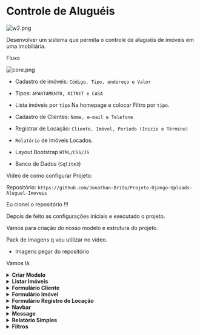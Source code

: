 # Controle de Aluguéis

![w2.png](https://github.com/Jonathan-Brito/Projeto-Django-Uploads-Aluguel-Imoveis)

Desenvolver um sistema que permita o controle de aluguéis de imóveis em uma imobiliária.

Fluxo

![core.png](https://github.com/Jonathan-Brito/Projeto-Django-Uploads-Aluguel-Imoveis)

- Cadastro de imóveis:  `Código, Tipo, endereço e Valor`

- Tipos: `APARTAMENTO, KITNET e CASA`

- Lista imóveis por `tipo` Na homepage e colocar Filtro por `tipo`. 

- Cadastro de Clientes: `Nome, e-mail e Telefone`

- Registrar de Locação: `Cliente, Imóvel, Período (Inicio e Término)`

- `Relatório` de Imóveis Locados.

- Layout Bootstrap `HTML/CSS/JS`

- Banco de Dados (`Sqlite3`)
  

Vídeo de como configurar Projeto: 

Repositório: `https://github.com/Jonathan-Brito/Projeto-Django-Uploads-Aluguel-Imoveis`

Eu clonei o repositório !!! 

Depois de feito as configurações iniciais e executado o projeto. 

Vamos para criação do nosso modelo e estrutura do projeto.

Pack de imagens q vou utilizar no vídeo.

- Imagens pegar do repositório

Vamos lá.
 
<details><summary><b>Criar Modelo</b></summary>

- **Criar Modelo**
    
    myapp/models.py

    -- Cadastro  de Clientes

    ```python
    ## Cadastro de Clientes     
    class Client(models.Model):
        name = models.CharField(max_length=100)
        email = models.EmailField(max_length=200)
        phone = models.CharField(max_length=15)
        
        def __str__(self):
            return "{} - {}".format(self.name, self.email)
        
        class Meta:
            verbose_name = 'Cliente'
            verbose_name_plural = 'Clientes'
            ordering = ['-id']
    ```

    -- Cadastro de Imóveis

    ```python
    ## Opções de Imóveis
    class TypeImmobile(models.TextChoices):
        APARTMENT = 'APARTAMENTO','APARTAMENTO'
        KITNET = 'KITNET','KITNET'
        HOUSE = 'CASA','CASA'

    ## Cadastro de Imóveis
    class Immobile(models.Model):
        code = models.CharField(max_length=100)
        type_item = models.CharField(max_length=100, choices=TypeImmobile.choices)
        address = models.TextField()
        price = models.DecimalField(max_digits=10,decimal_places=2)
        is_locate = models.BooleanField(default=False)
        
        
        def __str__(self):
            return "{} - {}".format(self.code, self.type_item)
        
        class Meta:
            verbose_name = 'Imóvel'
            verbose_name_plural = 'Imóveis'
            ordering = ['-id']
    ```

    ```python
    ## Cadastrar as Imagens do Imóvel
    class ImmobileImage(models.Model):
        image = models.ImageField('Images',upload_to='images')
        immobile = models.ForeignKey(Immobile, related_name='immobile_images', on_delete=models.CASCADE)
        
        def __str__(self):
            return self.immobile.code
    ```

    -- Registrar Locação

    ```python
    ## Registrar Locação
    class RegisterLocation(models.Model):
            immobile = models.ForeignKey(Immobile, on_delete=models.CASCADE, related_name='reg_location')
        client = models.ForeignKey(Client, on_delete=models.CASCADE)
        dt_start = models.DateTimeField('Inicio')
        dt_end = models.DateTimeField('Fim')
        create_at = models.DateField(default=datetime.now, blank=True)
        
        def __str__(self):
            return "{} - {}".format(self.client, self.immobile)
        
        class Meta:
            verbose_name = 'Registrar Locação'
            verbose_name_plural = 'Registrar Locação'
            ordering = ['-id']
    ```

    admin.py

    ```python
    class ImmobileImageInlineAdmin(admin.TabularInline):
        model = models.ImmobileImage
        extra = 0

    class ImmobileAdmin(admin.ModelAdmin):
        inlines = [ImmobileImageInlineAdmin]

    admin.site.register(models.Immobile, ImmobileAdmin)
    ```

</details>

<details><summary><b>Listar Imóveis</b></summary>

- **Listar Imóveis**
    
    *myapp/views.py*
    
    ```python
    def list_location(request):
    	 immobiles = Immobile.objects.filter(is_locate=False)
    	 context = {
            'immobiles': immobiles
        }
        return render(request, 'list-location.html', context)
    ```
    
    *myapp/urls.py*
    
    ```python
    from django.urls import path 
    from myapp import views
    
    urlpatterns = [
        path('', views.list_location, name='list-location'),
     ]
    ```
    
    *myapp/templates/list-location.html*
    
    ```python
    {% extends 'base.html' %}
    
    {% block title %}Lista de Locações{% endblock %}
    
    {% block content %} 
     
    <div class="container">
        <div class="cards">
            {% for immobile in immobiles %}  
            <div class="card-item h-100"> 
    			 			{% for el in immobile.immobile_images.all %}
                {% if forloop.first %}
                <img src="{{el.image.url}}" class="card-image"  width="100%" height="320" alt="{{el.id}}"> 
                {% endif %}  
                {% endfor %}   
                <div class="card-body p-3">
                    <p>Codígo: {{immobile.code}}</p> 
                    <p>Endereço: {{immobile.address}}</p>
                    <p>Valor: {{immobile.price}}</p>   
                    <div class="d-flex justify-content-between align-items-center">
                        <div class="badge bg-success">Tipo: {{immobile.type_item}}</div> 
                    </div>
                </div>  
            </div> 
            {% endfor %} 
        </div>
    </div>
    {% endblock %}
    ```
    
    *base/static/css/style.css*
    
    Utilizando *Flexbox* para os cards na homepage.
    
    ```css
    .cards {
        display: flex;
        flex-wrap: wrap;
        align-items: stretch;
    }
     
    .card-item {
        flex: 0 0 25rem;
        box-sizing: border-box;
        margin: 1rem 0.25em;
        border-radius: 10px;
        border: 1px solid;
    }
    
    .card-image {
        border-radius: 10px;
    }
    ```
    
    Card Slide de Imagens 
    
    ```html
    <div class="card-image"> 
    	<div id="carouselIndicators{{immobile.id}}" class="carousel slide" data-bs-ride="false"> 
    		<div class="carousel-indicators">
    			{% for el in immobile.immobile_images.all %} 
    			{% if forloop.first %}
    			<button type="button" data-bs-target="#carouselIndicators{{immobile.id}}" data-bs-slide-to="{{forloop.counter0}}" class="active" aria-current="true" aria-label="Slide {{forloop.counter0}}"></button>
    			{% else %} 
    			<button type="button" data-bs-target="#carouselIndicators{{immobile.id}}" data-bs-slide-to="{{forloop.counter0}}" aria-label="Slide {{forloop.counter0}}"></button>
    			{% endif %}  
    			{% endfor %}  
    		</div> 
    		<div class="carousel-inner">
    			{% for el in immobile.immobile_images.all %}
    	 		<div class="carousel-item {% if forloop.first %}active{% endif %}">
    				<img src="{{el.image.url}}" class="card-image"  width="100%" height="320" alt="{{el.id}}">
    			</div>
    			{% endfor %}
    		</div>
    		<button class="carousel-control-prev" type="button" data-bs-target="#carouselIndicators{{immobile.id}}" data-bs-slide="prev">
    			<span class="carousel-control-prev-icon" aria-hidden="true"></span>
    			<span class="visually-hidden">Previous</span>
    		</button>
    		<button class="carousel-control-next" type="button" data-bs-target="#carouselIndicators{{immobile.id}}" data-bs-slide="next">
    			<span class="carousel-control-next-icon" aria-hidden="true"></span>
    			<span class="visually-hidden">Next</span>
    		</button>
    	</div>
    </div>
    ```

</details>

<details><summary><b>Formulário Cliente</b></summary>

- **Formulário Cliente**
    
    *myapp/forms.py*
    
    ```python
    ## Cadastra Cliente          
    class ClientForm(forms.ModelForm):
        class Meta:
            model = Client
            fields = '__all__'
            
        def __init__(self, *args, **kwargs): # Adiciona 
            super().__init__(*args, **kwargs)  
            for field_name, field in self.fields.items():   
                  field.widget.attrs['class'] = 'form-control'
    ```
    
    myapp/views.py
    
    ```python
    def form_client(request):
        form = ClientForm() 
        if request.method == 'POST':
            form = ClientForm(request.POST)
            if form.is_valid():
                form.save()
                return redirect('list-location')   
        return render(request, 'form-client.html', {'form': form})
    ```
    
    myapp/urls.py
    
    ```python
    from django.urls import path 
    from myapp import views
    
    urlpatterns = [
        path('', views.list_location, name='list-location'), 
        path('form-client/', views.form_client, name='client-create'), 
    ]
    ```
    
    *myapp/templates/form-client.html*
    
    ```html
    {% extends 'base.html' %} 
    
    {% block title %}Cadastrar Cliente{% endblock %}
    
    {% load static %}
    
    {% block content %}
    <div class="container"> 
        <div class="d-flex gap-4 mt-3">
     
            <img src="{% static 'images/client.jpg' %}" class="card-image" width="100%" height="500" alt="client">
      
            <form class="col-md-4" action="{% url 'client-create' %}" method="post">
                {% csrf_token %}
                <h3>Cadastrar Cliente</h3>
                {% for field in form %}
                <div class="mt-3">
                    {{field.label}}
                    {{field}}
                </div>
                {% endfor %}
                <input type="submit" class="btn btn-primary mt-3" value="Salvar">
            </form>
            
        </div> 
    </div>
    {% endblock %}
    ```

</details>

<details><summary><b>Formulário Imóvel</b></summary>

- **Formulário Imóvel**
    
    *myapp/forms.py*
    
    ```python
    class MultipleFileInput(forms.ClearableFileInput):
      allow_multiple_selected = True

    class MultipleFileField(forms.FileField):
        def __init__(self, *args, **kwargs):
            kwargs.setdefault("widget", MultipleFileInput())
            super().__init__(*args, **kwargs)

        def clean(self, data, initial=None):
            single_file_clean = super().clean
            if isinstance(data, (list, tuple)):
                result = [single_file_clean(d, initial) for d in data]
            else:
                result = single_file_clean(data, initial)
            return result
  
    ## Cadastra um Imovel
    class ImmobileForm(forms.ModelForm):
        immobile = MultipleFileField()
        class Meta:
            model = Immobile
            fields = '__all__'
            exclude = ('is_locate',)
            
        def __init__(self, *args, **kwargs): # Adiciona 
            super().__init__(*args, **kwargs)  
            for field_name, field in self.fields.items():   
                if field.widget.__class__ in [forms.CheckboxInput, forms.RadioSelect]:
                    field.widget.attrs['class'] = 'form-check-input'
                else:
                    field.widget.attrs['class'] = 'form-control'
    ```
    
    *myapp/views.py*
    
    ```python
    def form_immobile(request):
        form = ImmobileForm()
        if request.method == 'POST':
            form = ImmobileForm(request.POST, request.FILES)
            if form.is_valid():
                immobile = form.save()
                files = request.FILES.getlist('immobile') ## pega todas as imagens
                if files:
                    for f in files:
                        ImmobileImage.objects.create( # cria instance para imagens
                            immobile=immobile, 
                            image=f)
                return redirect('list-location')  
        return render(request, 'form-immobile.html', {'form': form})
    ```
    
    *myapp/urls.py*
    
    ```python
    from django.urls import path 
    from myapp import views
    
    urlpatterns = [
        path('', views.list_location, name='list-location'), 
        path('form-client/', views.form_client, name='client-create'), 
        path('form-immobile/', views.form_immobile, name='immobile-create'),  
    ]
    ```
    
    *myapp/templates/form-immobile.html*
    
    ```html
    {% extends 'base.html' %}
    
    {% block title %}Cadastrar Imóvel{% endblock %}
    
    {% load static %}
    
    {% block content %}
    <div class="container">
    
        <div class="d-flex gap-4 mt-3"> 
    			
            <img src="{% static 'images/imovel.png' %}" class="card-image" width="100%" height="500" alt="client"> 
            
            <form class="col-md-6" action="{% url 'immobile-create' %}" method="post" 
                enctype="multipart/form-data">
                {% csrf_token %} 
                <h3>Cadastrar Imóvel</h3>
                {% for field in form %}
                <div class="mt-3">
                    {{field.label}}
                    {{field}}
                </div>
                {% endfor %} 
                <input type="submit" class="btn btn-primary mt-3" value="Salvar">
            </form>
    
        </div>
     
    </div>
    {% endblock %}
    ```

</details>

<details><summary><b>Formulário Registro de Locação</b></summary>

- **Formulário Registro de Locação**
    
    *myapp/forms.py*
    
    ```python
    ## Registra Locação do Imovel    
    class RegisterLocationForm(forms.ModelForm):
        dt_start = forms.DateTimeField(widget=forms.DateInput(format='%d-%m-%Y',attrs={'type': 'date',}))
        dt_end = forms.DateTimeField(widget=forms.DateInput(format='%d-%m-%Y',attrs={'type': 'date',}))
    
        class Meta:
            model = RegisterLocation
            fields = '__all__'
            exclude = ('immobile','create_at',)
            
        def __init__(self, *args, **kwargs): # Adiciona 
            super().__init__(*args, **kwargs)  
            for field_name, field in self.fields.items():   
                  field.widget.attrs['class'] = 'form-control'
    ```
    
    *myapp/views.py*
    
    Vamos Registar uma locação a partir de um objeto. No caso o Imóvel.
    
    ```python
    def form_location(request, id):
        get_locate = Immobile.objects.get(id=id) ## pega objeto
        form = RegisterLocationForm()  
        if request.method == 'POST':
            form = RegisterLocationForm(request.POST)
            if form.is_valid():
                location_form = form.save(commit=False)
                location_form.immobile = get_locate ## salva id do imovel 
                location_form.save() 
    						## muda status do imovel para "Alugado" ???
                return redirect('list-location') # Retorna para lista
        context = {'form': form, 'location': get_locate}
        return render(request, 'form-location.html', context)
    ```
    
    Mudar o Status do Imóvel como Já Locado. O campo `is_locate` para a ser True. 
    
    ```python
    ## muda status do imovel para "Alugado"
    immo = Immobile.objects.get(id=id)
    immo.is_locate = True ## passa ser True
    immo.save() 
    ```
    
    *myapp/urls.py*
    
    ```python
    from django.urls import path 
    from myapp import views
    
    urlpatterns = [
        path('', views.list_location, name='list-location'), 
        path('form-client/', views.form_client, name='client-create'), 
        path('form-immobile/', views.form_immobile, name='immobile-create'), 
        path('form-location/<int:id>/', views.form_location, name='location-create'), 
    ]
    ```
    
    *myapp/templates/form-location.html*
    
    ```html
    {% extends 'base.html' %}
    
    {% block title %}Cadastrar Locação{% endblock %}
    
    {% block content %}
    <div class="container"> 
        <div class="d-flex gap-4 mt-4">  
    
    				<!-- Informções do Objeto Here --> 
    
            <form class="col-md-4" action="{% url 'location-create' location.id %}" method="post">
                {% csrf_token %}
                <h3>Formulário de Registro Locação</h3>
                {% for field in form %}
                <div class="mt-3">
                    {{field.label}}
                    {{field}}
                </div>
                {% endfor %}
                <input type="submit" class="btn btn-primary mt-3" value="Locar">
            </form> 
        </div> 
    </div>
    {% endblock %}
    ```
    
    Como temos um context `location` para objeto podemos colocar algumas informações no templates. 
    
    ```html
    <!-- Informções do Objeto Here --> 
    <div class="">
    	  <div id="carouselExampleControls" class="carousel slide" data-bs-ride="false">
    	      <div class="carousel-inner">
    	          {% for el in location.immobile_images.all %}
    	          <div class="carousel-item {% if forloop.first %}active{% endif %}">
    	             <img src="{{el.image.url}}" class="card-image" width="100%" height="500" alt="{{el.id}}">
    	          </div>
    	          {% endfor %}
    	      </div>
    	      <button class="carousel-control-prev" type="button" data-bs-target="#carouselExampleControls" data-bs-slide="prev">
    	          <span class="carousel-control-prev-icon" aria-hidden="true"></span>
    	          <span class="visually-hidden">Previous</span>
    	      </button>
    	      <button class="carousel-control-next" type="button" data-bs-target="#carouselExampleControls" data-bs-slide="next">
    	          <span class="carousel-control-next-icon" aria-hidden="true"></span>
    	          <span class="visually-hidden">Next</span>
    	      </button>
    	  </div>
    	
    	  <div class="mt-3">
    	      <p>Codígo: {{location.code}}</p>
    	      <p>Endereço: {{location.address}}</p>
    	      <p>Valor: {{location.price}}</p>
    	      <div class="badge bg-success">Tipo: {{location.type_item}}</div> 
    	  </div> 
    
    </div>
            
    ```

</details>

<details><summary><b>Navbar</b></summary>

- **Navbar**
    
    navbar.html
    
    ```html
    <nav class="navbar navbar-expand-lg navbar-dark bg-dark">
    
        <div class="container-fluid">
    
            <button class="navbar-toggler" type="button" data-bs-toggle="collapse" data-bs-target="#navbarTogglerDemo03" aria-controls="navbarTogglerDemo03" aria-expanded="false" aria-label="Toggle navigation">
                <span class="navbar-toggler-icon"></span>
            </button>
    
            <a class="navbar-brand" href="#">Myapp</a>
    
            <div class="collapse navbar-collapse" id="navbarTogglerDemo03">
    
                <ul class="navbar-nav gap-3 mb-2 mb-lg-0 mx-auto">
    
                    <li class="nav-item">
                        <a class="nav-link active" aria-current="page" href="/">Inicio</a>
                    </li>
    
                    <li class="nav-item">
                        <a class="nav-link" href="/">Relatório</a>
                    </li>
    
                    <li class="nav-item dropdown">
                        <a class="nav-link dropdown-toggle" href="#" role="button" data-bs-toggle="dropdown" aria-expanded="false">
                            Cadastrar
                        </a>
                        <ul class="dropdown-menu dropdown-menu-dark">
                            <li>
                                <a class="dropdown-item" href="{% url 'client-create' %}">Cliente</a>
                            </li>
                            <li>
                                <hr class="dropdown-divider">
                            </li>
                            <li>
                                <a class="dropdown-item" href="{% url 'immobile-create' %}">Imóvel</a>
                            </li>
                        </ul>
                    </li> 
                </ul>
    
                <a class="navbar-brand" href="#">@eticialima</a> 
    
            </div>
    
        </div>
    
    </nav>
    ```

</details>

<details><summary><b>Message</b></summary>

- **Message**
    
    message.html
    
    ```html
    {% if messages %}
    <div class="messages">
        {% for message in messages %}
        <div {% if message.tags %} class="alert {{ message.tags }}"{% endif %} role="alert">{{ message }}</div>
        {% endfor %}
    </div>
    {% endif %}
    ```
    
    core/settings.py
    
    ```python
    # --- Messages --- #
    from django.contrib.messages import constants
    
    MESSAGE_TAGS = {
    	constants.ERROR: 'alert-danger',
    	constants.WARNING: 'alert-warning',
    	constants.DEBUG: 'alert-danger',
    	constants.SUCCESS: 'alert-success',
    	constants.INFO: 'alert-info',
    }
    ```

</details>

<details><summary><b>Relatório Simples</b></summary>

- **Relatório Simples**
    
    *myapp/views.py*
    
    ```python
    def reports(request): ## Relatórios   
        immobile = Immobile.objects.all()  
        return render(request, 'reports.html', {'immobiles':immobile})
    ```
    
    *myapp/urls.py*
    
    ```python
    from django.urls import path 
    from myapp import views
    
    urlpatterns = [
        ...
        path('reports/', views.reports, name='reports'),
    		...
     ]
    ```
    
    *myapp/templates/reports.html* 
    Esses 3 campos está em uma tabela relacionada. Então para chamar essas informações de outra tabela estou fazendo um for `immobile.reg_location.all` , para obter as informações dos registros de ***Locação Relacionados*** com a tabela de ***Imóveis***.
    
    ```html
    <td scope="row">{% for location in immobile.reg_location.all %}{{location.dt_start|date:"d/m/Y"}}{% endfor %}</td>
    <td scope="row">{% for location in immobile.reg_location.all %}{{location.dt_end|date:"d/m/Y"}}{% endfor %}</td>
    <td scope="row">{% for location in immobile.reg_location.all %}{{location.client}}{% endfor %}</td>
    
    ```
    
    ```html
    {% extends 'base.html' %}
    
    {% block title %}Relatório{% endblock %}
    
    {% block content %}
    
    <div class="container"> 
    
        <!-- Tabela com todas informações de Registro de Locação -->
        <table class="table">
            <thead>
                <tr>
                    <th scope="col">#</th>
                    <th scope="col">Registro Inicial</th>
                    <th scope="col">Registro Final</th>
                    <th scope="col">Cliente</th>
                    <th scope="col">Codigo</th>
                    <th scope="col">Imovel</th>
                    <th scope="col">Valor</th>
                    <th scope="col">Locado</th>
                </tr>
            </thead>
            <tbody>
                {% for immobile in immobiles %}
                <tr>
                    <td scope="row">{{immobile.id}}</td>
    
                    <td scope="row">{% for location in immobile.reg_location.all %}{{location.dt_start|date:"d/m/Y"}}{% endfor %}</td>
                    <td scope="row">{% for location in immobile.reg_location.all %}{{location.dt_end|date:"d/m/Y"}}{% endfor %}</td>
                    <td scope="row">{% for location in immobile.reg_location.all %}{{location.client}}{% endfor %}</td>
    
                    <td scope="row">{{immobile.code}}</td>
                    <td scope="row">{{immobile.type_item}}</td>
                    <td scope="row">R$ {{immobile.price}}</td>
    
                    <td scope="row">
                        {% if immobile.is_locate == True %}
                        <i class="fas fa-check-circle fa-2x link-success"></i>
                        {% else %}
                        <i class="fas fa-minus-circle fa-2x link-danger"></i>
                        {% endif %} 
                    </td>
    
                </tr>  
                {% endfor %}
            </tbody>
        </table> 
    </div>
    
    {% endblock %}
    ```
    
    Outro detalhe adicionar a Tag do **Font Awesome**. Para aparecer os icones que coloquei na tabela acima.
    
    ```html
    <!-- CSS -->
    <link rel="stylesheet" href="https://use.fontawesome.com/releases/v5.15.4/css/all.css" integrity="sha384-DyZ88mC6Up2uqS4h/KRgHuoeGwBcD4Ng9SiP4dIRy0EXTlnuz47vAwmeGwVChigm" crossorigin="anonymous"/>
    ```
    
    **Filtrar pelo status do imóvel se está locado ou não locado**
    
    ```python
    def reports(request): ## Relatórios   
        immobile = Immobile.objects.all()
        is_locate = request.GET.get('is_locate') 
        if is_locate: ## Imovel foi locado ou não
            immobile = Immobile.objects.filter(is_locate=is_locate) 
        return render(request, 'reports.html', {'immobiles':immobile})
    ```
    
    ```html
    <div class="row g-3 align-items-center m-3 bg-light p-3"> 
        <!-- Filtrar pelo status do imóvel se está locado ou não locado -->
        <div class="col-auto">
            <form action="{% url 'reports' %}">
                <label>Status Locação</label>
                <select name="is_locate" class="form-select" onchange="this.form.submit()">
                    <option></option> 
                    <option value="True" {% if request.GET.is_locate == 'True' %}selected{% endif %}>LOCADO</option>
                    <option value="False" {% if request.GET.is_locate == 'False' %}selected{% endif %}>NÃO LOCADO</option> 
                </select>
            </form>
        </div>
    
        <!-- Resetar estado dos filtros -->
        <div class="col-auto"> 
            <a class="btn btn-danger" href="{% url 'reports' %}"><i class="fas fa-window-close"></i></a>
        </div>  
    </div>
    ```

</details>

<details><summary><b>Filtros</b></summary>

- **Filtros**
 
    **Filter pelo tipo de imóvel**
    
    ```python
    def reports(request): ## Relatórios   
        immobile = Immobile.objects.all()  
        type_item = request.GET.get('type_item')
        is_locate = request.GET.get('is_locate') 
        if type_item: ## Tipo de Imovel
            immobile = Immobile.objects.filter(type_item=type_item) 
        if is_locate: ## Imovel foi locado ou não
            immobile = Immobile.objects.filter(is_locate=is_locate) 
        return render(request, 'reports.html', {'immobiles':immobile})
    ```
    
    ```html
    <!-- Filter pelo tipo de imóvel -->
    <div class="col-auto">
        <form class="" action="{% url 'reports' %}">
           <label>Tipo de Imóvel</label>
            <select name="type_item" class="form-select" onchange="this.form.submit()">
                <option></option> 
                <option value="APARTAMENTO" {% if request.GET.type_item == 'APARTAMENTO' %}selected{% endif %}>APARTAMENTO</option>
                <option value="KITNET" {% if request.GET.type_item == 'KITNET' %}selected{% endif %}>KITNET</option>
                <option value="CASA" {% if request.GET.type_item == 'CASA' %}selected{% endif %}>CASA</option>
            </select>
        </form> 
    </div>
    ```
    
    **Pesquisar pelo nome ou e-mail do cliente**
    
    Vamos utilizar essa biblioteca para filtros mais complexo. Nesse caso vamos usar apenas 2 parâmetros para filtrar Nome do cliente ou E-mail.
    
    `from django.db.models import Q`
    
    Nota que estamos filtrando pela tabela `Immobile`  E o campo **client** pertence a tabela `RegisterLocation` que é uma *foreignkey*. Bom para filtrar vamos usar o *related_name* que é `reg_location`. 
    
    ```python
    def reports(request): ## Relatórios   
        immobile = Immobile.objects.all() 
        client = request.GET.get('client') 
        type_item = request.GET.get('type_item')
        is_locate = request.GET.get('is_locate')
    
        if client: ## Filtra por nome e email do cliente
            immobile = Immobile.objects.filter(
    					Q(reg_location__client__name__icontains=client) | 
    					Q(reg_location__client__email__icontains=client))
    
        if type_item: ## Tipo de Imovel
            immobile = Immobile.objects.filter(type_item=type_item) 
        if is_locate: ## Imovel foi locado ou não
            immobile = Immobile.objects.filter(is_locate=is_locate) 
        return render(request, 'reports.html', {'immobiles':immobile})
    ```
    
    ```html
    <!-- Pesquisar pelo nome ou e-mail do cliente -->
    <div class="col-auto">  
        <label>Nome do Cliente ou E-mail</label>
        <form class="d-flex" action="{% url 'reports' %}">
            <input name="client" type="search" class="form-control me-2" placeholder="Pesquisar por cliente..." aria-label="Search">
            <button class="btn btn-success" type="submit"><i class="fas fa-search"></i></button>
        </form> 
    </div>
    ```
    
    **Filter por Intervalo de data**
    
    ```python
    def reports(request): ## Relatórios   
        immobile = Immobile.objects.all() 
        client = request.GET.get('client')
        dt_start = request.GET.get('dt_start')
        dt_end = request.GET.get('dt_end')
        type_item = request.GET.get('type_item')
        is_locate = request.GET.get('is_locate')
        if client: ## Filtra por nome e email do cliente
            immobile = Immobile.objects.filter(Q(reg_location__client__name__icontains=client) | Q(reg_location__client__email__icontains=client))
        if dt_start and dt_end: ## Por data
            immobile = Immobile.objects.filter(
    						reg_location__create_at__range=[dt_start,dt_end])
        if type_item: ## Tipo de Imovel
            immobile = Immobile.objects.filter(type_item=type_item) 
        if is_locate: ## Imovel foi locado ou não
            immobile = Immobile.objects.filter(is_locate=is_locate) 
        return render(request, 'reports.html', {'immobiles':immobile})
    ```
    
    ```html
    <!-- Filter por Intervalo de data -->
    <div class="col-auto">  
        <form class="d-flex align-items-end" action="{% url 'reports' %}"> 
            <div class="">
                <label for="">Inicio</label>
                <input name="dt_start" type="date" value="{{request.GET.dt_start}}" class="form-control me-2"> 
            </div>
            <div class="">
                <label for="">Final</label>
                <input name="dt_end" type="date" value="{{request.GET.dt_end}}" class="form-control me-2"> 
            </div>
            <div class="">
                <button class="btn btn-outline-dark" type="submit"><i class="fas fa-filter"></i></button> 
            </div>
        </form> 
    </div>
    ``` 

</details>
